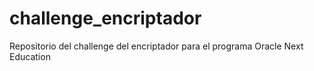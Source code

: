 # challenge_encriptador
Repositorio del challenge del encriptador para el programa Oracle Next Education
